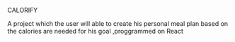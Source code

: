CALORIFY 

A project which the user will able to create his personal meal plan based on the calories are needed for his goal ,proggrammed on React
